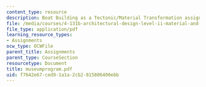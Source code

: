 ```yaml
---
content_type: resource
description: Boat Building as a Tectonic/Material Transformation assignment.
file: /media/courses/4-131b-architectural-design-level-ii-material-and-tectonic-transformations-the-herreshoff-museum-fall-2003/f7642e67ced91a1a2cb2815806400ebb_museumprogram.pdf
file_type: application/pdf
learning_resource_types:
- Assignments
ocw_type: OCWFile
parent_title: Assignments
parent_type: CourseSection
resourcetype: Document
title: museumprogram.pdf
uid: f7642e67-ced9-1a1a-2cb2-815806400ebb
---
```

